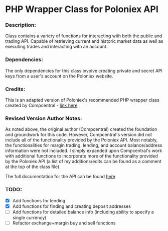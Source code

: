 # PHP Wrapper Class for Poloniex API
### Description:
Class contains a variety of functions for interacting with both the public and trading API. Capable of retrieving current and historic market data as well as executing trades and interacting with an account.
### Dependencies:
The only dependencies for this class involve creating private and secret API keys from a user's account on the Poloniex website.
### Credits:
This is an adapted version of Poloniex's recommended PHP wrapper class created by Compcentral - [link here](https://pastebin.com/iuezwGRZ)
### Revised Version Author Notes:
As noted above, the original author (Compcentral) created the foundation and groundwork for this code. However, Compcentral's version did not include all of the functionality provided by the Poloniex API. Most notably, the functionalities for margin trading, lending, and account balance/address information were not included. I simply expanded upon Compcentral's work with additional functions to incorporate more of the functionality provided by the Poloniex API (a list of my additions/edits can be found as a comment at the top of the class file).


The full documentation for the API can be found [here](https://poloniex.com/support/api/)


### TODO:
- [X] Add functions for lending
- [X] Add functions for finding and creating deposit addresses
- [ ] Add functions for detailed balance info (including ability to specify a single currency)
- [ ] Refactor exchange+margin buy and sell functions
